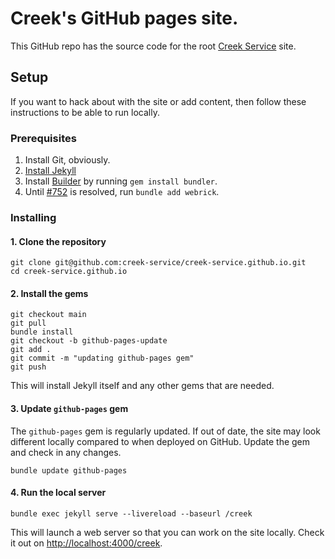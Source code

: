 # Creek's GitHub pages site.

This GitHub repo has the source code for the root [Creek Service](https://www.creekservice.org) site.

## Setup

If you want to hack about with the site or add content, then follow these instructions to be able to run locally.

### Prerequisites

1. Install Git, obviously.
2. [Install Jekyll](https://jekyllrb.com/docs/installation)
3. Install [Builder](https://bundler.io/) by running `gem install bundler`.
4. Until [#752](https://github.com/github/pages-gem/issues/752) is resolved, run `bundle add webrick`.

### Installing

#### 1. Clone the repository

```shell
git clone git@github.com:creek-service/creek-service.github.io.git
cd creek-service.github.io
```
#### 2. Install the gems

```shell
git checkout main
git pull
bundle install
git checkout -b github-pages-update
git add .
git commit -m "updating github-pages gem"
git push 
```
This will install Jekyll itself and any other gems that are needed.

#### 3. Update `github-pages` gem

The `github-pages` gem is regularly updated. 
If out of date, the site may look different locally compared to when deployed on GitHub.
Update the gem and check in any changes.

```shell
bundle update github-pages
```

#### 4. Run the local server

```shell
bundle exec jekyll serve --livereload --baseurl /creek
```
This will launch a web server so that you can work on the site locally. 
Check it out on [http://localhost:4000/creek](http://localhost:4000/creek).
